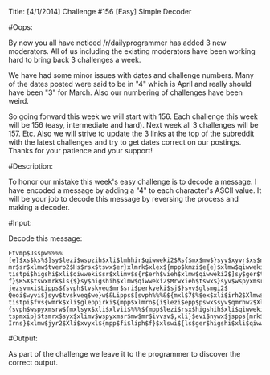 Title: [4/1/2014] Challenge #156 [Easy] Simple Decoder

#Oops:

By now you all have noticed /r/dailyprogrammer has added 3 new moderators. All of us including the existing moderators have been working hard to bring back 3 challenges a week.


We have had some minor issues with dates and challenge numbers. Many of the dates posted were said to be in "4" which is April and really should have been "3" for March. Also our numbering of challenges have been weird.


So going forward this week we will start with 156. Each challenge this week will be 156 (easy, intermediate and hard). Next week all 3 challenges will be 157. Etc. Also we will strive to update the 3 links at the top of the subreddit with the latest challenges and try to get dates correct on our postings. Thanks for your patience and your support!

#Description:

To honor our mistake this week's easy challenge is to decode a message. I have encoded a message by adding a "4" to each character's ASCII value. It will be your job to decode this message by reversing the process and making a decoder.

#Input:

Decode this message:

    Etvmp$Jsspw%%%%
    [e}$xs$ks%$]sy$lezi$wspzih$xli$lmhhir$qiwweki2$Rs{$mx$mw$}syv$xyvr$xs$nsmr
    mr$sr$xlmw$tvero2$Hs$rsx$tswx$er}xlmrk$xlex${mpp$kmzi$e{e}$xlmw$qiwweki2$Pix
    tistpi$higshi$xli$qiwweki$sr$xlimv$s{r$erh$vieh$xlmw$qiwweki2$]sy$ger$tpe}$epsrk
    f}$RSX$tswxmrk$ls{$}sy$higshih$xlmw$qiwweki2$Mrwxieh$tswx$}syv$wspyxmsr$xs$fi$}syv
    jezsvmxi$Lipps${svph$tvskveq$mr$sri$perkyeki$sj$}syv$glsmgi2$
    Qeoi$wyvi$}syv$tvskveq$we}w$&Lipps$[svph%%%&${mxl$7$%$ex$xli$irh2$Xlmw${e}
    tistpi$fvs{wmrk$xli$gleppirki${mpp$xlmro${i$lezi$epp$pswx$syv$qmrhw2$Xlswi${ls$tswx$lipps
    {svph$wspyxmsrw${mxlsyx$xli$xlvii$%%%${mpp$lezi$rsx$higshih$xli$qiwweki$erh$ws$}sy$ger$
    tspmxip}$tsmrx$syx$xlimv$wspyxmsr$mw$mr$ivvsv$,xli}$evi$nywx$jspps{mrk$epsrk${mxlsyx$ors{mrk-
    Irns}$xlmw$jyr2$Xli$xvyxl${mpp$fi$liph$f}$xlswi${ls$ger$higshi$xli$qiwweki2$>-

#Output: 

As part of the challenge we leave it to the programmer to discover the correct output.

